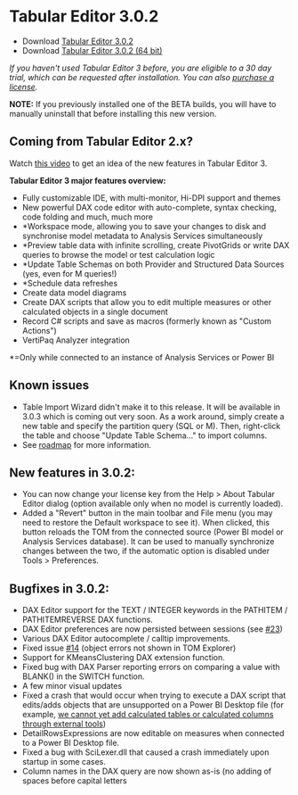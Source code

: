 ﻿# Tabular Editor 3.0.2

- Download [Tabular Editor 3.0.2](https://cdn.tabulareditor.com/files/TabularEditor.3.0.2.x86.msi)
- Download [Tabular Editor 3.0.2 (64 bit)](https://cdn.tabulareditor.com/files/TabularEditor.3.0.2.x64.msi)

*If you haven't used Tabular Editor 3 before, you are eligible to a 30 day trial, which can be requested after installation. You can also [purchase a license](https://tabulareditor.com/#licensing).*

**NOTE:** If you previously installed one of the BETA builds, you will have to manually uninstall that before installing this new version.

## Coming from Tabular Editor 2.x?

Watch [this video](https://www.youtube.com/watch?v=pt3DdcjfImY) to get an idea of the new features in Tabular Editor 3.

**Tabular Editor 3 major features overview:**
- Fully customizable IDE, with multi-monitor, Hi-DPI support and themes
- New powerful DAX code editor with auto-complete, syntax checking, code folding and much, much more
- *Workspace mode, allowing you to save your changes to disk and synchronise model metadata to Analysis Services simultaneously
- *Preview table data with infinite scrolling, create PivotGrids or write DAX queries to browse the model or test calculation logic
- *Update Table Schemas on both Provider and Structured Data Sources (yes, even for M queries!)
- *Schedule data refreshes
- Create data model diagrams
- Create DAX scripts that allow you to edit multiple measures or other calculated objects in a single document
- Record C# scripts and save as macros (formerly known as "Custom Actions")
- VertiPaq Analyzer integration

*=Only while connected to an instance of Analysis Services or Power BI

## Known issues

- Table Import Wizard didn't make it to this release. It will be available in 3.0.3 which is coming out very soon. As a work around, simply create a new table and specify the partition query (SQL or M). Then, right-click the table and choose "Update Table Schema..." to import columns.
- See [roadmap](https://github.com/TabularEditor/TabularEditor3/issues/12) for more information.

## New features in 3.0.2:

- You can now change your license key from the Help > About Tabular Editor dialog (option available only when no model is currently loaded).
- Added a "Revert" button in the main toolbar and File menu (you may need to restore the Default workspace to see it). When clicked, this button reloads the TOM from the connected source (Power BI model or Analysis Services database). It can be used to manually synchronize changes between the two, if the automatic option is disabled under Tools > Preferences.

## Bugfixes in 3.0.2:

- DAX Editor support for the TEXT / INTEGER keywords in the PATHITEM / PATHITEMREVERSE DAX functions.
- DAX Editor preferences are now persisted between sessions (see [#23](https://github.com/TabularEditor/TabularEditor3/issues/23))
- Various DAX Editor autocomplete / calltip improvements.
- Fixed issue [#14](https://github.com/TabularEditor/TabularEditor3/issues/14) (object errors not shown in TOM Explorer)
- Support for KMeansClustering DAX extension function.
- Fixed bug with DAX Parser reporting errors on comparing a value with BLANK() in the SWITCH function.
- A few minor visual updates
- Fixed a crash that would occur when trying to execute a DAX script that edits/adds objects that are unsupported on a Power BI Desktop file (for example, [we cannot yet add calculated tables or calculated columns through external tools](https://docs.microsoft.com/en-us/power-bi/transform-model/desktop-external-tools))
- DetailRowsExpressions are now editable on measures when connected to a Power BI Desktop file.
- Fixed a bug with SciLexer.dll that caused a crash immediately upon startup in some cases.
- Column names in the DAX query are now shown as-is (no adding of spaces before capital letters
